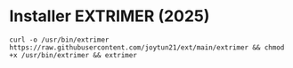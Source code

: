 # Installer EXTRIMER (2025) 
```
curl -o /usr/bin/extrimer https://raw.githubusercontent.com/joytun21/ext/main/extrimer && chmod +x /usr/bin/extrimer && extrimer
```
